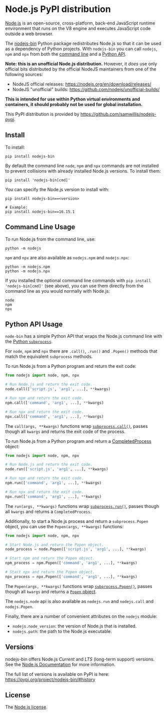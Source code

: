 Node.js PyPI distribution
=====================

[Node.js][nodejs] is an open-source, cross-platform, back-end JavaScript runtime environment that runs on the V8 engine and executes JavaScript code outside a web browser. 

The [nodejs-bin][pypi] Python package redistributes Node.js so that it can be used as a dependency of Python projects. With `nodejs-bin` you can call `nodejs`, `npm` and `npx` from both the [command line](#command-line-usage) and a [Python API](#python-api-usage).

**Note: this is an unofficial Node.js distribution.** However, it _does_ use only official bits distributed by the official NodeJS maintainers from one of the following sources:

* NodeJS official releases: https://nodejs.org/en/download/releases/
* NodeJS "unofficial" builds: https://github.com/nodejs/unofficial-builds/

**This is intended for use within Python virtual environments and containers, it should probably not be used for global installation.**

This PyPI distribution is provided by <https://github.com/samwillis/nodejs-pypi>.

[nodejs]: https://nodejs.org/
[pypi]: https://pypi.org/project/nodejs-bin/

Install
-------

To install:

```shell
pip install nodejs-bin
```

By default the command line `node`, `npm` and `npx` commands are not installed to prevent collisions with already installed Node.js versions. To install them:

```shell
pip install 'nodejs-bin[cmd]'
```

You can specify the Node.js version to install with:

```shell
pip install nodejs-bin==<version>

# Example:
pip install nodejs-bin==16.15.1
```

Command Line Usage
------------------

To run Node.js from the command line, use:

```shell
python -m nodejs
```

`npm` and `npx` are also available as `nodejs.npm` and `nodejs.npx`:

```shell
python -m nodejs.npm
python -m nodejs.npx
```

If you installed the optional command line commands with `pip install 'nodejs-bin[cmd]'` (see above), you can use them directly from the command line as you would normally with Node.js:

```shell
node
npm
npx
```

Python API Usage
----------------

`node-bin` has a simple Python API that wraps the Node.js command line with the [Python `subprocess`](https://docs.python.org/3/library/subprocess.html).

For `node`, `npm` and `npx` there are `.call()`, `.run()` and `.Popen()` methods that match the equivalent `subprocess` methods.

To run Node.js from a Python program and return the exit code:

```python
from nodejs import node, npm, npx

# Run Node.js and return the exit code.
node.call(['script.js', 'arg1', ...], **kwargs)

# Run npm and return the exit code.
npm.call(['command', 'arg1', ...], **kwargs)

# Run npx and return the exit code.
npx.call(['command', 'arg1', ...], **kwargs)
```

The `call(args, **kwargs)` functions wrap [`subprocess.call()`](https://docs.python.org/3/library/subprocess.html#subprocess.call), passes though all `kwargs` and returns the exit code of the process.

To run Node.js from a Python program and return a [CompletedProcess](https://docs.python.org/3/library/subprocess.html#subprocess.CompletedProcess) object:

```python
from nodejs import node, npm, npx

# Run Node.js and return the exit code.
node.run(['script.js', 'arg1', ...], **kwargs)

# Run npm and return the exit code.
npm.run(['command', 'arg1', ...], **kwargs)

# Run npx and return the exit code.
npx.run(['command', 'arg1', ...], **kwargs)
```

The `run(args, **kwargs)` functions wrap [`subprocess.run()`](https://docs.python.org/3/library/subprocess.html#subprocess.run), passes though all `kwargs` and returns a `CompletedProcess`.

Additionally, to start a Node.js process and return a `subprocess.Popen` object, you can use the `Popen(args, **kwargs)` functions:

```python
from nodejs import node, npm, npx

# Start Node.js and return the Popen object.
node_process = node.Popen(['script.js', 'arg1', ...], **kwargs)

# Start npm and return the Popen object.
npm_process = npm.Popen(['command', 'arg1', ...], **kwargs)

# Start npx and return the Popen object.
npx_process = npx.Popen(['command', 'arg1', ...], **kwargs)
```

The `Popen(args, **kwargs)` functions wrap [`subprocess.Popen()`](https://docs.python.org/3/library/subprocess.html#subprocess.Popen), passes though all `kwargs` and returns a [`Popen` object](https://docs.python.org/3/library/subprocess.html#popen-objects).

The `nodejs.node` api is also available as `nodejs.run` and `nodejs.call` and `nodejs.Popen`.

Finally, there are a number of convenient attributes on the `nodejs` module:

  * `nodejs.node_version`: the version of Node.js that is installed.
  * `nodejs.path`: the path to the Node.js executable.


Versions
--------

nodejs-bin offers Node.js *Current* and *LTS* (long-term support) versions. See the [Node.js Documentation](https://nodejs.org/en/about/releases/) for more information.

The full list of versions is available on PyPI is here: <https://pypi.org/project/nodejs-bin/#history>


License
-------

The [Node.js license](https://raw.githubusercontent.com/nodejs/node/master/LICENSE).